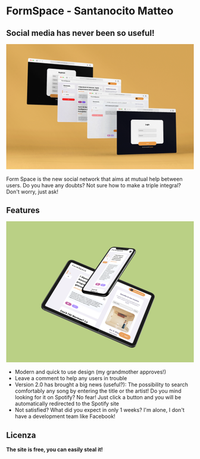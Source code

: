 # FormSpace - Santanocito Matteo
## Social media has never been so useful!
![screenshot](screenshot/homepage1.png) 

Form Space is the new social network that aims at mutual help between users. Do you have any doubts? Not sure how to make a triple integral? Don't worry, just ask!

## Features
![screenshot](screenshot/homepage-mobile.png) 

- Modern and quick to use design (my grandmother approves!)
- Leave a comment to help any users in trouble
- Version 2.0 has brought a big news (useful?): The possibility to search comfortably any song by entering the title or the artist!
Do you mind looking for it on Spotify? No fear! Just click a button and you will be automatically redirected to the Spotify site
- Not satisfied? What did you expect in only 1 weeks? I'm alone, I don't have a development team like Facebook!

## Licenza

**The site is free, you can easily steal it!**
